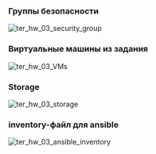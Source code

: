 
### Группы безопасности
![ter_hw_03_security_group](https://github.com/zrusakov/devops-netology/assets/89297920/b04e9e46-d9dc-4fad-9613-db78e6c84f18)
### Виртуальные машины из задания
![ter_hw_03_VMs](https://github.com/zrusakov/devops-netology/assets/89297920/ef692cf1-91f7-41c7-94cb-f82560645e1e)
### Storage
![ter_hw_03_storage](https://github.com/zrusakov/devops-netology/assets/89297920/33a64ad8-62d8-4dda-b0ba-e4b5edb03bc3)
### inventory-файл для ansible
![ter_hw_03_ansible_inventory](https://github.com/zrusakov/devops-netology/assets/89297920/4c464dd1-e669-4bc0-b271-cd8652888bf2)
